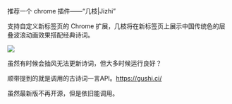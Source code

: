 推荐一个 chrome 插件——“几枝|Jizhi”

支持自定义新标签页的 Chrome 扩展，几枝将在新标签页上展示中国传统色的层叠波浪动画效果搭配经典诗词。

![](https://github.com/unicar9/jizhi/raw/master/examples/jizhi.gif)

虽然有时候会抽风无法更新诗词，但大多时候运行良好？

顺带提到的就是调用的古诗词一言API。<https://gushi.ci/>

虽然最新版不再开源，但是依旧能调用。

